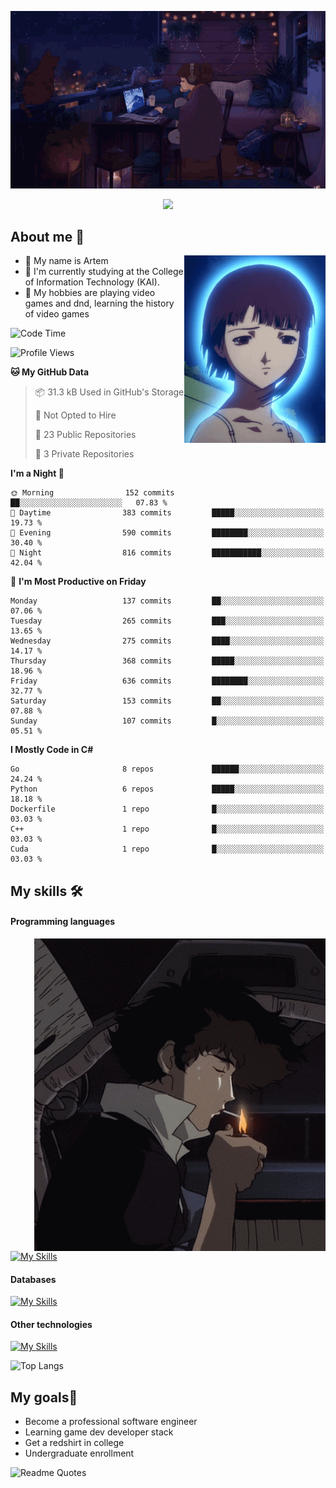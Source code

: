 <div align="center">
  <p>
    <img src="assets/lo-fi.gif">
  </p>
  <p>
    <img src="https://readme-typing-svg.herokuapp.com?color=%2336BCF7&lines=Welcome-to-my-profile&center=true&width=380&height=50&duration=4000&pause=1000">
  </p>
</div>

<div>
  <h2>About me 🚀</h2>
   <div align="center">
    <img src="assets/lain2.gif" align="right" height="300px">
  </div>
  <ul>
    <li>👨 My name is Artem</li>
    <li>🌱 I'm currently studying at the College of Information Technology (KAI).</li>
    <li>👾 My hobbies are playing video games and dnd, learning the history of video games </li>
  </ul>
</div>


<!--START_SECTION:waka-->
![Code Time](http://img.shields.io/badge/Code%20Time-238%20hrs%2017%20mins-blue)

![Profile Views](http://img.shields.io/badge/Profile%20Views-0-blue)

**🐱 My GitHub Data** 

> 📦 31.3 kB Used in GitHub's Storage 
 > 
> 🚫 Not Opted to Hire
 > 
> 📜 23 Public Repositories 
 > 
> 🔑 3 Private Repositories 
 > 
**I'm a Night 🦉** 

```text
🌞 Morning                152 commits         ██░░░░░░░░░░░░░░░░░░░░░░░   07.83 % 
🌆 Daytime                383 commits         █████░░░░░░░░░░░░░░░░░░░░   19.73 % 
🌃 Evening                590 commits         ████████░░░░░░░░░░░░░░░░░   30.40 % 
🌙 Night                  816 commits         ███████████░░░░░░░░░░░░░░   42.04 % 
```
📅 **I'm Most Productive on Friday** 

```text
Monday                   137 commits         ██░░░░░░░░░░░░░░░░░░░░░░░   07.06 % 
Tuesday                  265 commits         ███░░░░░░░░░░░░░░░░░░░░░░   13.65 % 
Wednesday                275 commits         ████░░░░░░░░░░░░░░░░░░░░░   14.17 % 
Thursday                 368 commits         █████░░░░░░░░░░░░░░░░░░░░   18.96 % 
Friday                   636 commits         ████████░░░░░░░░░░░░░░░░░   32.77 % 
Saturday                 153 commits         ██░░░░░░░░░░░░░░░░░░░░░░░   07.88 % 
Sunday                   107 commits         █░░░░░░░░░░░░░░░░░░░░░░░░   05.51 % 
```


**I Mostly Code in C#** 

```text
Go                       8 repos             ██████░░░░░░░░░░░░░░░░░░░   24.24 % 
Python                   6 repos             █████░░░░░░░░░░░░░░░░░░░░   18.18 % 
Dockerfile               1 repo              █░░░░░░░░░░░░░░░░░░░░░░░░   03.03 % 
C++                      1 repo              █░░░░░░░░░░░░░░░░░░░░░░░░   03.03 % 
Cuda                     1 repo              █░░░░░░░░░░░░░░░░░░░░░░░░   03.03 % 
```




<!--END_SECTION:waka-->

## My skills 🛠️
#### Programming languages
<div align="center">
  <img src="assets/bebop_smoke.gif" align="right" height="500px">
</div>


[![My Skills](https://skillicons.dev/icons?i=go,cs,python)](https://skillicons.dev)
#### Databases
[![My Skills](https://skillicons.dev/icons?i=mysql,mongodb,postgres)](https://skillicons.dev)
#### Other technologies
[![My Skills](https://skillicons.dev/icons?i=unity,docker,git,wasm,githubactions,kafka)](https://skillicons.dev)

![Top Langs](https://github-readme-stats.vercel.app/api/top-langs/?username=nifle3&layout=compact&theme=nord)


## My goals🚀
- Become a professional software engineer
- Learning game dev developer stack
- Get a redshirt in college
- Undergraduate enrollment

![Readme Quotes](https://quotes-github-readme.vercel.app/api?type=horizontal&theme=nord) 
